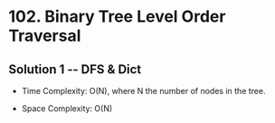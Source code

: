 # 102. Binary Tree Level Order Traversal

## Solution 1 -- DFS & Dict

* Time Complexity: O(N), where N the number of nodes in the tree.

* Space Complexity: O(N)
